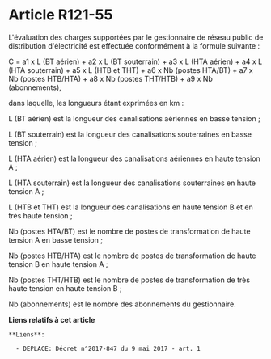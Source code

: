 # Article R121-55

L'évaluation des charges supportées par le gestionnaire de réseau public de distribution d'électricité est effectuée
conformément à la formule suivante :

C = a1 x L (BT aérien) + a2 x L (BT souterrain) + a3 x L (HTA aérien) + a4 x L (HTA souterrain) + a5 x L (HTB et THT) + a6 x
Nb (postes HTA/BT) + a7 x Nb (postes HTB/HTA) + a8 x Nb (postes THT/HTB) + a9 x Nb (abonnements),

dans laquelle, les longueurs étant exprimées en km :

L (BT aérien) est la longueur des canalisations aériennes en basse tension ;

L (BT souterrain) est la longueur des canalisations souterraines en basse tension ;

L (HTA aérien) est la longueur des canalisations aériennes en haute tension A ;

L (HTA souterrain) est la longueur des canalisations souterraines en haute tension A ;

L (HTB et THT) est la longueur des canalisations en haute tension B et en très haute tension ;

Nb (postes HTA/BT) est le nombre de postes de transformation de haute tension A en basse tension ;

Nb (postes HTB/HTA) est le nombre de postes de transformation de haute tension B en haute tension A ;

Nb (postes THT/HTB) est le nombre de postes de transformation de très haute tension en haute tension B ;

Nb (abonnements) est le nombre des abonnements du gestionnaire.

**Liens relatifs à cet article**

	**Liens**:

	  - DEPLACE: Décret n°2017-847 du 9 mai 2017 - art. 1
